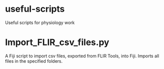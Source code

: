 # useful-scripts
Useful scripts for physiology work


# Import_FLIR_csv_files.py
A Fiji script to import csv files, exported from FLIR Tools, into Fiji. Imports all files in the specified folders.
